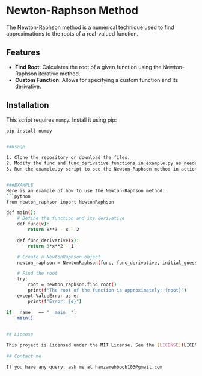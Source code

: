 # Newton-Raphson Method

The Newton-Raphson method is a numerical technique used to find approximations to the roots of a real-valued function.

## Features

- **Find Root**: Calculates the root of a given function using the Newton-Raphson iterative method.
- **Custom Function**: Allows for specifying a custom function and its derivative.

## Installation

This script requires `numpy`. Install it using pip:

```bash
pip install numpy


##Usage

1. Clone the repository or download the files.
2. Modify the func and func_derivative functions in example.py as needed.
3. Run the example.py script to see the Newton-Raphson method in action.


###EXAMPLE
Here is an example of how to use the Newton-Raphson method:
```python
from newton_raphson import NewtonRaphson

def main():
    # Define the function and its derivative
    def func(x):
        return x**3 - x - 2

    def func_derivative(x):
        return 3*x**2 - 1

    # Create a NewtonRaphson object
    newton_raphson = NewtonRaphson(func, func_derivative, initial_guess=1.0)

    # Find the root
    try:
        root = newton_raphson.find_root()
        print(f"The root of the function is approximately: {root}")
    except ValueError as e:
        print(f"Error: {e}")

if __name__ == "__main__":
    main()

    
## License

This project is licensed under the MIT License. See the [LICENSE](LICENSE) file for details.

## Contact me

If you have any query, ask me at hamzamehboob103@gmail.com